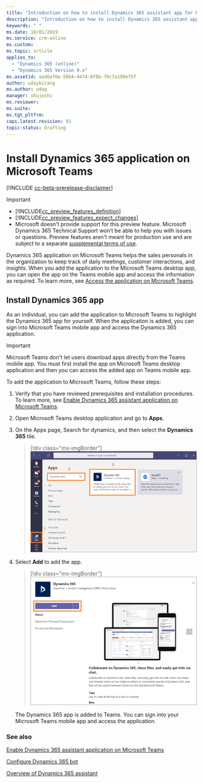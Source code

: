 ```yaml
---
title: "Introduction on how to install Dynamics 365 assistant app for Microsoft Teams | MicrosoftDocs"
description: "Introduction on how to install Dynamics 365 assistant app for Microsoft Teams"
keywords: " "
ms.date: 10/01/2019
ms.service: crm-online
ms.custom: 
ms.topic: article
applies_to:
  - "Dynamics 365 (online)"
  - "Dynamics 365 Version 9.x"
ms.assetid: aad6af6e-58b4-4474-8f8b-76c7a199e75f
author: udaykirang
ms.author: udag
manager: shujoshi
ms.reviewer: 
ms.suite: 
ms.tgt_pltfrm: 
caps.latest.revision: 01
topic-status: Drafting
---
```


# Install Dynamics 365 application on Microsoft Teams

[!INCLUDE [cc-beta-prerelease-disclaimer](../includes/cc-beta-prerelease-disclaimer.md)]

> [!IMPORTANT]
> - [!INCLUDE[cc_preview_features_definition](../includes/cc-preview-features-definition.md)]  
> - [!INCLUDE[cc_preview_features_expect_changes](../includes/cc-preview-features-expect-changes.md)]
> - Microsoft doesn't provide support for this preview feature. Microsoft Dynamics 365 Technical Support won’t be able to help you with issues or questions. Preview features aren't meant for production use and are subject to a separate [supplemental terms of use](https://go.microsoft.com/fwlink/p/?linkid=870960).

Dynamics 365 application on Microsoft Teams helps the sales personals in the organization to keep track of daily meetings, customer interactions, and insights. When you add the application to the Microsoft Teams desktop app, you can open the app on the Teams mobile app and access the information as required. To learn more, see [Access the application on Microsoft Teams](access-assistant-application-teams.md). 

## Install Dynamics 365 app

As an individual, you can add the application to Microsoft Teams to highlight the Dynamics 365 app for yourself. When the application is added, you can sign into Microsoft Teams mobile app and access the Dynamics 365 application.

> [!IMPORTANT]
> Microsoft Teams don't let users download apps directly from the Teams mobile app. You must first install the app on Microsoft Teams desktop application and then you can access the added app on Teams mobile app.

To add the application to Microsoft Teams, follow these steps:

1. Verify that you have reviewed prerequisites and installation procedures. To learn more, see [Enable Dynamics 365 assistant application on Microsoft Teams](intro-admin-guide-sales-insights.md#enable-dynamics-365-assistant-application-on-microsoft-teams).

2. Open Microsoft Teams desktop application and go to **Apps**.

3. On the Apps page, Search for dynamics, and then select the **Dynamics 365** tile.

    > [!div class="mx-imgBorder"]
    > ![Select Dynamics 365 app in Teams](media/si-admin-teams-dynamics-365-tile.png "Select Dynamics 365 app in Teams")

4. Select **Add** to add the app.

    > [!div class="mx-imgBorder"]
    > ![Add Dynamics 365 app in Teams](media/si-admin-teams-add-dynamics-365-app.png "Add Dynamics 365 app in Teams")

    The Dynamics 365 app is added to Teams. You can sign into your Microsoft Teams mobile app and access the application.

### See also

[Enable Dynamics 365 assistant application on Microsoft Teams](intro-admin-guide-sales-insights.md#enable-dynamics-365-assistant-application-on-microsoft-teams)

[Configure Dynamics 365 bot](configure-dynamics-365-bot.md)

[Overview of Dynamics 365 assistant](overview-dynamics-365-assistant-app-teams.md)